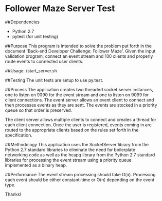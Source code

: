 Follower Maze Server Test
=========================

  ##Dependencies
  - Python 2.7
  - pytest (for unit testing)

  ##Purpose
  This program is intended to solve the problem put forth in the document 'Back-end Developer Challenge: Follower Maze'. Given the input validation program, connect an event stream and 100 clients and properly route events to connected user clients.

  ##Usage
  ./start_server.sh

  ##Testing
  The unit tests are setup to use py.test.

  ##Process
  The application creates two threaded socket server instances, one to listen on 9090 for the event stream and one to listen on 9099 for client connections. The event server allows an event client to connect and then processes events as they are sent. The events are stocked in a priority queue so that order is preserved.

  The client server allows multiple clients to connect and creates a thread for each client connection. Once the user is registered, events coming in are routed to the appropriate clients based on the rules set forth in the specification.

  ##Methodology
  This application uses the SocketServer library from the Python 2.7 standard libraries to eliminate the need for boilerplate networking code as well as the heapq library from the Python 2.7 standard libraries for processing the event stream using a priority queue implemented as a binary heap.

  ##Performance
  The event stream processing should take O(n).  Processing each event should be either constant-time or O(n) depending on the event type.

  Thanks!
